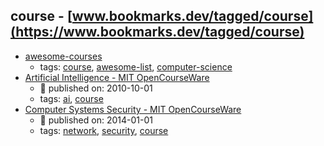 course - [www.bookmarks.dev/tagged/course](https://www.bookmarks.dev/tagged/course)
---
* [awesome-courses](https://github.com/prakhar1989/awesome-courses#readme)
    * tags: [course](../tags/course.md), [awesome-list](../tags/awesome-list.md), [computer-science](../tags/computer-science.md)
* [Artificial Intelligence - MIT OpenCourseWare](https://ocw.mit.edu/courses/electrical-engineering-and-computer-science/6-034-artificial-intelligence-fall-2010/)
    * :calendar: published on: 2010-10-01
    * tags: [ai](../tags/ai.md), [course](../tags/course.md)
* [Computer Systems Security - MIT OpenCourseWare](https://ocw.mit.edu/courses/electrical-engineering-and-computer-science/6-858-computer-systems-security-fall-2014/)
    * :calendar: published on: 2014-01-01
    * tags: [network](../tags/network.md), [security](../tags/security.md), [course](../tags/course.md)

